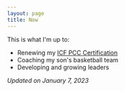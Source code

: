 ```yaml
---
layout: page
title: Now
---
```


This is what I'm up to:

- Renewing my [ICF PCC Certification](https://www.youracclaim.com/badges/75c0bff9-5860-4633-8061-96431a0e44e6/public_url)
- Coaching my son's basketball team
- Developing and growing leaders

_Updated on January 7, 2023_
